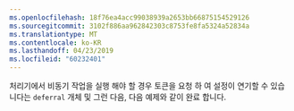 ```yaml
---
ms.openlocfilehash: 18f76ea4acc99038939a2653bb66875154529126
ms.sourcegitcommit: 3102f886aa962842303c8753fe8fa5324a52834a
ms.translationtype: MT
ms.contentlocale: ko-KR
ms.lasthandoff: 04/23/2019
ms.locfileid: "60232401"
---
```

처리기에서 비동기 작업을 실행 해야 할 경우 토큰을 요청 하 여 설정이 연기할 수 있습니다는 `deferral` 개체 및 그런 다음, 다음 예제와 같이 완료 합니다.
